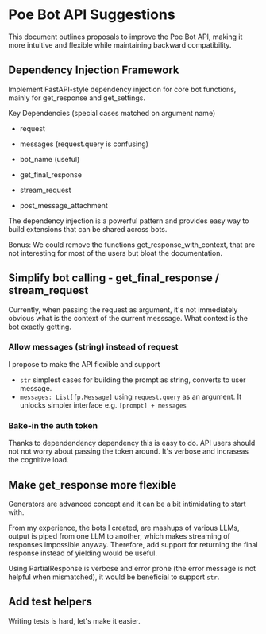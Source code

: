 # Poe Bot API Suggestions

This document outlines proposals to improve the Poe Bot API, making it more intuitive and flexible while maintaining backward compatibility.

## Dependency Injection Framework

Implement FastAPI-style dependency injection for core bot functions, mainly for get_response and get_settings.

Key Dependencies (special cases matched on argument name)
- request
- messages (request.query is confusing)
- bot_name (useful)

- get_final_response
- stream_request
- post_message_attachment

The dependency injection is a powerful pattern and provides easy way to build extensions that can be shared across bots. 

Bonus: We could remove the functions get_response_with_context, that are not interesting for most of the users but bloat the documentation.

## Simplify bot calling - get_final_response / stream_request

Currently, when passing the request as argument, it's not immediately obvious what is the context of the current messsage. What context is the bot exactly getting. 

### Allow messages (string) instead of request
I propose to make the API flexible and support

- `str` simplest cases for building the prompt as string, converts to user message.
- `messages: List[fp.Message]` using `request.query` as an argument. It unlocks simpler interface e.g. `[prompt] + messages`

### Bake-in the auth token
Thanks to dependendency dependency this is easy to do. API users should not not worry about passing the token around. It's verbose and incraseas the cognitive load.

## Make get_response more flexible
Generators are advanced concept and it can be a bit intimidating to start with.

From my experience, the bots I created, are mashups of various LLMs, output is piped from one LLM to another, which makes streaming of responses impossible anyway. Therefore, add support for returning the final response instead of yielding would be useful.

Using PartialResponse is verbose and error prone (the error message is not helpful when mismatched), it would be beneficial to support `str`. 

## Add test helpers
Writing tests is hard, let's make it easier. 